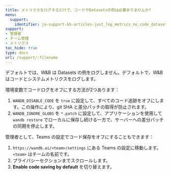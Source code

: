 ```yaml
---
title: メトリクスをログするだけで、コードやDatasetsの例は必要ありませんか?
menu:
  support:
    identifier: ja-support-kb-articles-just_log_metrics_no_code_dataset_examples
support:
- 管理者
- チーム管理
- メトリクス
toc_hide: true
type: docs
url: /support/:filename
---
```


デフォルトでは、W&B は Datasets の例をログしません。デフォルトで、W&B はコードとシステムメトリクスをログします。

環境変数でコードログをオフにする方法が2つあります：

1. `WANDB_DISABLE_CODE` を `true` に設定して、すべてのコード追跡をオフにします。この操作により、git SHA と差分パッチの取得が防止されます。
2. `WANDB_IGNORE_GLOBS` を `*.patch` に設定して、アプリケーションを使用して `wandb restore` でローカルに保存し続ける一方で、サーバーへの差分パッチの同期を停止します。

管理者として、Teams の設定でコード保存をオフにすることもできます：

1. `https://wandb.ai/<team>/settings` にある Teams の設定に移動します。`<team>` はチームの名前です。
2. プライバシーセクションまでスクロールします。
3. **Enable code saving by default** を切り替えます。